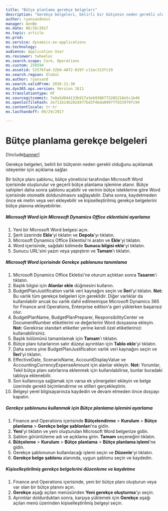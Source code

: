 ```yaml
---
title: "Bütçe planlama gerekçe belgeleri"
description: "Gerekçe belgeleri, belirli bir bütçenin neden gerekli olduğunu açıklamak isteyenler için açıklama sağlar."
author: ryansandness
manager: AnnBe
ms.date: 06/20/2017
ms.topic: article
ms.prod: 
ms.service: dynamics-ax-applications
ms.technology: 
audience: Application User
ms.reviewer: twheeloc
ms.search.scope: Core, Operations
ms.custom: 259594
ms.assetid: 52576fad-32b9-48f2-8197-c11ec313fc29
ms.search.region: Global
ms.author: ryansand
ms.search.validFrom: 2016-11-30
ms.dyn365.ops.version: Version 1611
ms.translationtype: HT
ms.sourcegitcommit: 7e0a5d044133b917a3eb9386773205218e5c1b40
ms.openlocfilehash: 2e711b14b202d477bd3f4bda09977fd33979fc94
ms.contentlocale: tr-tr
ms.lasthandoff: 09/29/2017

---
```


# <a name="budget-planning-justification-documents"></a>Bütçe planlama gerekçe belgeleri

[!include[banner](../includes/banner.md)]


Gerekçe belgeleri, belirli bir bütçenin neden gerekli olduğunu açıklamak isteyenler için açıklama sağlar. 

Bir bütçe planı şablonu, bütçe yöneticisi tarafından Microsoft Word içerisinde oluşturulur ve geçerli bütçe planlama işlemine atanır. Bütçe sahipleri daha sonra şablonu açabilir ve verinin bütçe isteklerine göre Word içerisinde otomatik doldurulmasını sağlayabilir. Daha sonra, kaydetmeden önce ek metin veya veri ekleyebilir ve kişiselleştirilmiş gerekçe belgelerini bütçe planına ekleyebilirler.

##### <a name="set-up-microsoft-dynamics-office-add-in-for-microsoft-word"></a>Microsoft Word için Microsoft Dynamics Office eklentisini ayarlama

1.  Yeni bir Microsoft Word belgesi açın.
2.  Şerit üzerinde **Ekle**'yi tıklatın ve **Depola**'yı tıklatın.
3.  Microsoft Dynamics Office Eklentisi'ni aratın ve **Ekle**'yi tıklatın.
4.  Word içerisinde, sağdaki bölmede **Sunucu bilgisi ekle**'yi tıklatın.
5.  Sunucu URL'sini yazın veya yapıştırın ve **Tamam**'ı tıklatın.

##### <a name="define-the-justification-template-in-microsoft-word"></a>Microsoft Word içerisinde Gerekçe şablonunu tanımlama

1.  Microsoft Dynamics Office Ekletisi'ne oturum açtıktan sonra **Tasarım**'ı tıklatın.
2.  Başlık bilgisi için **Alanlar ekle** düğmesini kullanın.
3.  BudgetPlanJustification varlık veri kaynağını seçin ve **İleri**'yi tıklatın. **Not:** Bu varlık tüm gerekçe belgeleri için gereklidir. Diğer varlıklar da kullanılabilir ancak bu varlık dahil edilmemişse Microsoft Dynamics 365 for Finance and Operations, Enterprise edition'a geri yüklerken başarısız olur.
4.  BudgetPlanName, BudgetPlanPreparer, ResponsibilityCenter ve DocumentNumber etiketlerini ve değerlerini Word dosyasına ekleyin. **Not:** Gerekirse standart etiketler yerine kendi özel etiketlerinizi kullanabilirsiniz.
5.  Başlık bölümünü tamamlamak için **Tamam**'ı tıklatın.
6.  Bütçe planı tutarlarının satır düzeyi ayrıntıları için **Tablo ekle**'yi tıklatın.
7.  Daha sonra yine BudgetPlanJustification varlık veri kaynağını seçin ve **İleri**'yi tıklatın.
8.  EffectiveDate, ScenarioName, AccountDisplayValue ve AccountingCurrencyExpenseAmount için alanlar ekleyin. **Not:** Yorumlar, Tekil bütçe planı satırlarına eklenmek için kullanılabilirse, bunlar buradaki tabloya eklenebilir.
9.  Son kullanıcıya sağlamak için varsa ek yönergeleri ekleyin ve belge üzerinde gerekli biçimlendirme ve stilleri gerçekleştirin.
10. Belgeyi yerel bilgisayarınıza kaydedin ve devam etmeden önce dosyayı kapatın.

##### <a name="set-up-the-budget-planning-process-to-use-the-justification-template"></a>Gerekçe şablonunu kullanmak için Bütçe planlama işlemini ayarlama

1.  Finance and Operations içerisinde **Bütçelendirme** &gt; **Kurulum** &gt; **Bütçe planlama** &gt; **Gerekçe belge şablonları**'na gidin.
2.  **Yeni**'yi tıklatın ve yeni oluşturulan Microsoft Word belgenize gidin.
3.  Şablon görüntüleme adı ve açıklama girin. **Tamam** seçeneğini tıklatın.
4.  **Bütçeleme** &gt; **Kurulum** &gt; **Bütçe** **planlama** &gt; **Bütçe planlama işlemi**'ne gidin.
5.  Gerekçe şablonunun kullanılacağı işlemi seçin ve **Düzenle**'yi tıklatın.
6.  **Gerekçe belge şablonu** alanında, uygun şablonu seçin ve kaydedin.

##### <a name="edit-and-save-personalized-justification-documents"></a>Kişiselleştirilmiş gerekçe belgelerini düzenleme ve kaydetme

1.  Finance and Operations içerisinde, yeni bir bütçe planı oluşturun veya var olan bir bütçe planını açın.
2.  **Gerekçe** aşağı açılan menüsünden **Yeni gerekçe oluşturma**'yı seçin.
3.  Ayrıntılar doldurduktan sonra, karşıya yüklemek için **Gerekçe** aşağı açılan menü üzerinden kişiselleştirilmiş belgeyi seçin.





